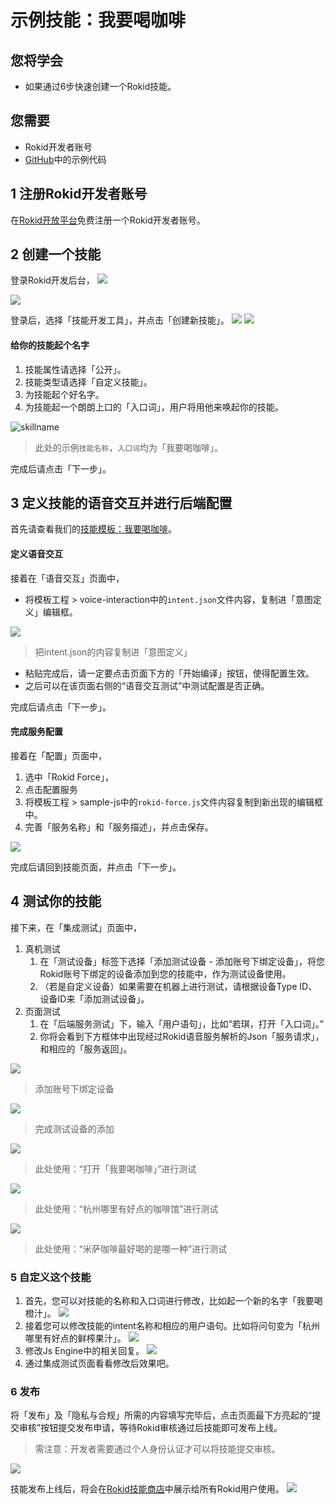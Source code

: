 # 示例技能：我要喝咖啡

## 您将学会
- 如果通过6步快速创建一个Rokid技能。

## 您需要
- Rokid开发者账号
- [GitHub](https://github.com/Rokid/rokid-skill-sample/tree/master/rokid-skill-sample-js-tastecoffee)中的示例代码

## 1 注册Rokid开发者账号
在[Rokid开放平台](https://developer.rokid.com/)免费注册一个Rokid开发者账号。

## 2 创建一个技能
登录Rokid开发后台，
![](images/14977020395593.jpg)

![](images/14977048666519.jpg)

登录后，选择「技能开发工具」，并点击「创建新技能」。
![](images/14977049108315.jpg)
![](images/14977049770141.jpg)



#### 给你的技能起个名字

1. 技能属性请选择「公开」。
2. 技能类型请选择「自定义技能」。
3. 为技能起个好名字。
4. 为技能起一个朗朗上口的「入口词」，用户将用他来唤起你的技能。

![skillname](images/skillname.png)
> 此处的示例`技能名称`，`入口词`均为「我要喝咖啡」。

完成后请点击「下一步」。

## 3 定义技能的语音交互并进行后端配置
首先请查看我们的[技能模板：我要喝咖啡](https://github.com/Rokid/rokid-skill-sample/tree/master/rokid-skill-sample-js-tastecoffee)。

#### 定义语音交互
接着在「语音交互」页面中，

- 将模板工程 > voice-interaction中的`intent.json`文件内容，复制进「意图定义」编辑框。

![](images/15126314520809.jpg)


> 把intent.json的内容复制进「意图定义」

- 粘贴完成后，请一定要点击页面下方的「开始编译」按钮，使得配置生效。
- 之后可以在该页面右侧的“语音交互测试”中测试配置是否正确。

完成后请点击「下一步」。

#### 完成服务配置
接着在「配置」页面中，

1. 选中「Rokid Force」，
2. 点击配置服务
3. 将模板工程 > sample-js中的`rokid-force.js`文件内容复制到新出现的编辑框中。
4. 完善「服务名称」和「服务描述」，并点击保存。

![](images/15126315483107.jpg)


完成后请回到技能页面，并点击「下一步」。

## 4 测试你的技能
接下来，在「集成测试」页面中，

1. 真机测试
    1. 在「测试设备」标签下选择「添加测试设备 - 添加账号下绑定设备」，将您Rokid账号下绑定的设备添加到您的技能中，作为测试设备使用。
    2. （若是自定义设备）如果需要在机器上进行测试，请根据设备Type ID、设备ID来「添加测试设备」。
1. 页面测试
    1. 在「后端服务测试」下，输入「用户语句」，比如“若琪，打开「入口词」。”
    1. 你将会看到下方框体中出现经过Rokid语音服务解析的Json「服务请求」，和相应的「服务返回」。


![](images/15079911185486.jpg)
> 添加账号下绑定设备

![](images/15079912569279.jpg)
> 完成测试设备的添加

![](images/14977059911124.jpg)
> 此处使用：“打开「我要喝咖啡」”进行测试

![](images/14977060229132.jpg)
> 此处使用：“杭州哪里有好点的咖啡馆”进行测试

![](images/14977060502738.jpg)
> 此处使用：“米萨咖啡最好喝的是哪一种”进行测试


### 5 自定义这个技能

1. 首先，您可以对技能的名称和入口词进行修改，比如起一个新的名字「我要喝橙汁」。
![](images/14977069423892.jpg)
2. 接着您可以修改技能的intent名称和相应的用户语句。比如将问句变为「杭州哪里有好点的鲜榨果汁」。
![](images/14977071478213.jpg)
3. 修改Js Engine中的相关回复。
![](images/14977075897900.jpg)
4. 通过集成测试页面看看修改后效果吧。

### 6 发布
将「发布」及「隐私与合规」所需的内容填写完毕后，点击页面最下方亮起的“提交审核”按钮提交发布申请，等待Rokid审核通过后技能即可发布上线。
> 需注意：开发者需要通过个人身份认证才可以将技能提交审核。

![](images/14977062150551.jpg)

技能发布上线后，将会在[Rokid技能商店](https://skill.rokid.com/store/#/)中展示给所有Rokid用户使用。
![](images/15079921294746.jpg)

